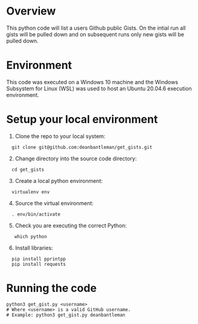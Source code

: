 # Overview
This python code will list a users Github public Gists. On the intial run all gists will be pulled down and on subsequent runs only new gists will be pulled down.

# Environment
This code was executed on a Windows 10 machine and the Windows Subsystem for Linux (WSL) was used to host an Ubuntu 20.04.6 execution environment.

# Setup your local environment

1. Clone the repo to your local system:

```
  git clone git@github.com:deanbantleman/get_gists.git
```

2. Change directory into the source code directory:

```
  cd get_gists
```

3. Create a local python environment:

```
  virtualenv env
```

4. Source the virtual environment:

```
  . env/bin/activate
```

5. Check you are executing the correct Python:

```
   which python
```

6. Install libraries:

```
  pip install pprintpp
  pip install requests
```

# Running the code

```
python3 get_gist.py <username>
# Where <username> is a valid GitHub username.
# Example: python3 get_gist.py deanbantleman
```
